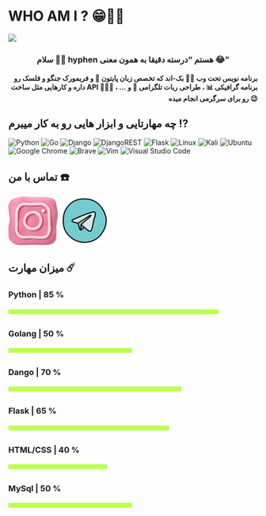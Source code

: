 # WHO AM I ? 😁👌🏾

<img src="https://user-images.githubusercontent.com/121772058/235020041-b5e18f91-db32-4539-a316-e7774dad4436.svg">

<h3 align="center">سلام 🤲🏽 hyphen هستم “درسته دقیقا به همون معنی 😂”</h3>
<h4 align="right"> برنامه نویس تحت وب 👨‍💻 بک-اند که تخصص زبان پایتون 🐍 و فریمورک جنگو و فلسک رو داره و کارهایی مثل ساخت API 🙇🏻‍♂️ ، برنامه گرافیکی 📊 ، طراحی ربات تلگرامی 🤖 و … رو برای سرگرمی انجام میده 😉 </h4>

## چه مهارتایی و ابزار هایی رو به کار میبرم ⁉️
![Python](https://img.shields.io/badge/python-3670A0?style=for-the-badge&logo=python&logoColor=ffdd54) ![Go](https://img.shields.io/badge/go-%2300ADD8.svg?style=for-the-badge&logo=go&logoColor=white) ![Django](https://img.shields.io/badge/django-%23092E20.svg?style=for-the-badge&logo=django&logoColor=white) ![DjangoREST](https://img.shields.io/badge/DJANGO-REST-ff1709?style=for-the-badge&logo=django&logoColor=white&color=ff1709&labelColor=gray) ![Flask](https://img.shields.io/badge/flask-%23000.svg?style=for-the-badge&logo=flask&logoColor=white) ![Linux](https://img.shields.io/badge/Linux-FCC624?style=for-the-badge&logo=linux&logoColor=black) ![Kali](https://img.shields.io/badge/Kali-268BEE?style=for-the-badge&logo=kalilinux&logoColor=white) ![Ubuntu](https://img.shields.io/badge/Ubuntu-E95420?style=for-the-badge&logo=ubuntu&logoColor=white) ![Google Chrome](https://img.shields.io/badge/Google%20Chrome-4285F4?style=for-the-badge&logo=GoogleChrome&logoColor=white) ![Brave](https://img.shields.io/badge/Brave-FB542B?style=for-the-badge&logo=Brave&logoColor=white) ![Vim](https://img.shields.io/badge/VIM-%2311AB00.svg?style=for-the-badge&logo=vim&logoColor=white) ![Visual Studio Code](https://img.shields.io/badge/Visual%20Studio%20Code-0078d7.svg?style=for-the-badge&logo=visual-studio-code&logoColor=white)

## تماس با من ☎️
<a href="https://www.instagram.com/itskaptain"><img src="https://github.com/nothyphen/nothyphen/blob/main/imges/icons8-instagram-100.png?raw=true"></a>
<a href="https://t.me/badkaptain"><img src="https://github.com/nothyphen/nothyphen/blob/main/imges/icons8-telegram-100.png?raw=true"></a>

## میزان مهارت ☄️
<h3 aligh="left"> Python | 85 %</h3> <img src="https://github.com/nothyphen/nothyphen/blob/main/imges/bar.png?raw=true" height="16px" width="425px">

<h3 aligh="left"> Golang | 50 %</h3> <img src="https://github.com/nothyphen/nothyphen/blob/main/imges/bar.png?raw=true" height="16px" width="250px">

<h3 aligh="left"> Dango | 70 %</h3> <img src="https://github.com/nothyphen/nothyphen/blob/main/imges/bar.png?raw=true" height="16px" width="350px">

<h3 aligh="left"> Flask | 65 %</h3> <img src="https://github.com/nothyphen/nothyphen/blob/main/imges/bar.png?raw=true" height="16px" width="325px">

<h3 aligh="left"> HTML/CSS | 40 %</h3> <img src="https://github.com/nothyphen/nothyphen/blob/main/imges/bar.png?raw=true" height="16px" width="200px">

<h3 aligh="left"> MySql | 50 %</h3> <img src="https://github.com/nothyphen/nothyphen/blob/main/imges/bar.png?raw=true" height="16px" width="250px">
